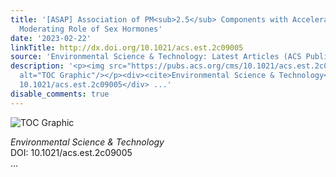 ```yaml
---
title: '[ASAP] Association of PM<sub>2.5</sub> Components with Acceleration of Aging:
  Moderating Role of Sex Hormones'
date: '2023-02-22'
linkTitle: http://dx.doi.org/10.1021/acs.est.2c09005
source: 'Environmental Science & Technology: Latest Articles (ACS Publications)'
description: '<p><img src="https://pubs.acs.org/cms/10.1021/acs.est.2c09005/asset/images/medium/es2c09005_0006.gif"
  alt="TOC Graphic"/></p><div><cite>Environmental Science & Technology</cite></div><div>DOI:
  10.1021/acs.est.2c09005</div> ...'
disable_comments: true
---
```

<p><img src="https://pubs.acs.org/cms/10.1021/acs.est.2c09005/asset/images/medium/es2c09005_0006.gif" alt="TOC Graphic"/></p><div><cite>Environmental Science & Technology</cite></div><div>DOI: 10.1021/acs.est.2c09005</div> ...